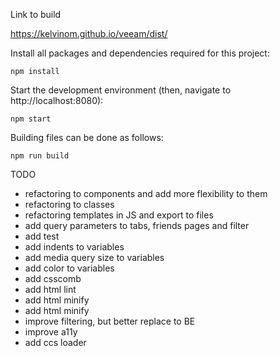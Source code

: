 Link to build

https://kelvinom.github.io/veeam/dist/

Install all packages and dependencies required for this project:

    npm install
    
Start the development environment (then, navigate to http://localhost:8080):

    npm start
    
Building files can be done as follows:

    npm run build
    
TODO
* refactoring to components and add more flexibility to them
* refactoring to classes
* refactoring templates in JS and export to files
* add query parameters to tabs, friends pages and filter
* add test
* add indents to variables
* add media query size to variables
* add color to variables
* add csscomb
* add html lint
* add html minify
* add html minify
* improve filtering, but better replace to BE
* improve a11y
* add ccs loader
